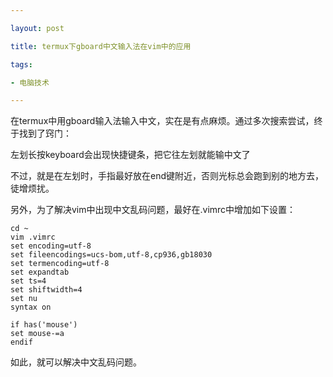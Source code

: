 ```yaml
---

layout: post

title: termux下gboard中文输入法在vim中的应用

tags:

- 电脑技术

---
```


在termux中用gboard输入法输入中文，实在是有点麻烦。通过多次搜索尝试，终于找到了窍门：

左划长按keyboard会出现快捷键条，把它往左划就能输中文了

不过，就是在左划时，手指最好放在end键附近，否则光标总会跑到别的地方去，徒增烦扰。

另外，为了解决vim中出现中文乱码问题，最好在.vimrc中增加如下设置：

```
cd ~
vim .vimrc
set encoding=utf-8
set fileencodings=ucs-bom,utf-8,cp936,gb18030
set termencoding=utf-8
set expandtab
set ts=4
set shiftwidth=4
set nu
syntax on

if has('mouse')
set mouse-=a
endif

```

如此，就可以解决中文乱码问题。
